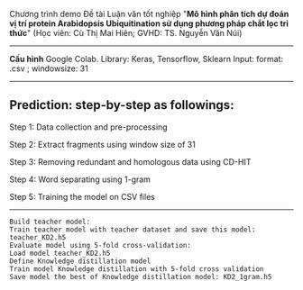 Chương trình demo Đề tài Luận văn tốt nghiệp "**Mô hình phân tích dự đoán vị trí protein Arabidopsis Ubiquitination sử dụng phương pháp chắt lọc tri thức**"
(Học viên: Cù Thị Mai Hiên; GVHD: TS. Nguyễn Văn Núi)

----
**Cấu hình**
Google Colab.
  Library: Keras, Tensorflow, Sklearn
  Input: format: .csv ; windowsize: 31

----
**Prediction**: step-by-step as followings:
----
  Step 1: Data collection and pre-processing
  
  Step 2: Extract fragments using window size of 31
  
  Step 3: Removing redundant and homologous data using CD-HIT
 
  Step 4: Word separating using 1-gram

  Step 5: Training the model on CSV files
 
 ----
    Build teacher model:
    Train teacher model with teacher dataset and save this model: teacher_KD2.h5
    Evaluate model using 5-fold cross-validation:
    Load model teacher_KD2.h5
    Define Knowledge distillation model
    Train model Knowledge distillation with 5-fold cross validation
    Save model the best of Knowledge distillation model: KD2_1gram.h5
